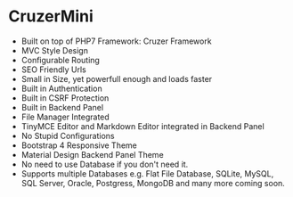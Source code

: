 # CruzerMini

- Built on top of PHP7 Framework: Cruzer Framework
- MVC Style Design
- Configurable Routing
- SEO Friendly Urls
- Small in Size, yet powerfull enough and loads faster
- Built in Authentication
- Built in CSRF Protection
- Built in Backend Panel
- File Manager Integrated
- TinyMCE Editor and Markdown Editor integrated in Backend Panel
- No Stupid Configurations
- Bootstrap 4 Responsive Theme
- Material Design Backend Panel Theme
- No need to use Database if you don't need it.
- Supports multiple Databases e.g. Flat File Database, SQLite, MySQL, SQL Server, Oracle, Postgress, MongoDB and many more coming soon.

